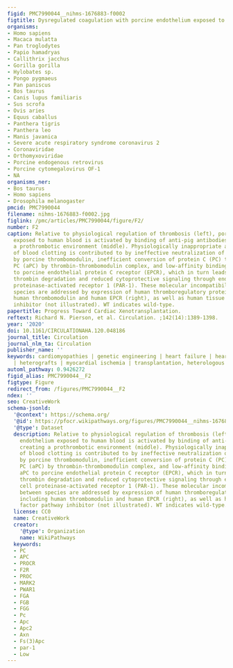 ```yaml
---
figid: PMC7990044__nihms-1676883-f0002
figtitle: Dysregulated coagulation with porcine endothelium exposed to human blood
organisms:
- Homo sapiens
- Macaca mulatta
- Pan troglodytes
- Papio hamadryas
- Callithrix jacchus
- Gorilla gorilla
- Hylobates sp.
- Pongo pygmaeus
- Pan paniscus
- Bos taurus
- Canis lupus familiaris
- Sus scrofa
- Ovis aries
- Equus caballus
- Panthera tigris
- Panthera leo
- Manis javanica
- Severe acute respiratory syndrome coronavirus 2
- Coronaviridae
- Orthomyxoviridae
- Porcine endogenous retrovirus
- Porcine cytomegalovirus OF-1
- NA
organisms_ner:
- Bos taurus
- Homo sapiens
- Drosophila melanogaster
pmcid: PMC7990044
filename: nihms-1676883-f0002.jpg
figlink: /pmc/articles/PMC7990044/figure/F2/
number: F2
caption: Relative to physiological regulation of thrombosis (left), porcine endothelium
  exposed to human blood is activated by binding of anti-pig antibodies, creating
  a prothrombotic environment (middle). Physiologically inappropriate amplification
  of blood clotting is contributed to by ineffective neutralization of human thrombin
  by porcine thrombomodulin, inefficient conversion of protein C (PC) to activated
  PC (aPC) by thrombin-thrombomodulin complex, and low-affinity binding of human aPC
  to porcine endothelial protein C receptor (EPCR), which in turn leads to inefficient
  thrombin degradation and reduced cytoprotective signaling through endothelial cell
  proteinase-activated receptor 1 (PAR-1). These molecular incompatibilities between
  species are addressed by expression of human thromboregulatory proteins, including
  human thrombomodulin and human EPCR (right), as well as human tissue factor pathway
  inhibitor (not illustrated). WT indicates wild-type.
papertitle: Progress Toward Cardiac Xenotransplantation.
reftext: Richard N. Pierson, et al. Circulation. ;142(14):1389-1398.
year: '2020'
doi: 10.1161/CIRCULATIONAHA.120.048186
journal_title: Circulation
journal_nlm_ta: Circulation
publisher_name: ''
keywords: cardiomyopathies | genetic engineering | heart failure | heart transplantation
  | heterografts | myocardial ischemia | transplantation, heterologous
automl_pathway: 0.9426272
figid_alias: PMC7990044__F2
figtype: Figure
redirect_from: /figures/PMC7990044__F2
ndex: ''
seo: CreativeWork
schema-jsonld:
  '@context': https://schema.org/
  '@id': https://pfocr.wikipathways.org/figures/PMC7990044__nihms-1676883-f0002.html
  '@type': Dataset
  description: Relative to physiological regulation of thrombosis (left), porcine
    endothelium exposed to human blood is activated by binding of anti-pig antibodies,
    creating a prothrombotic environment (middle). Physiologically inappropriate amplification
    of blood clotting is contributed to by ineffective neutralization of human thrombin
    by porcine thrombomodulin, inefficient conversion of protein C (PC) to activated
    PC (aPC) by thrombin-thrombomodulin complex, and low-affinity binding of human
    aPC to porcine endothelial protein C receptor (EPCR), which in turn leads to inefficient
    thrombin degradation and reduced cytoprotective signaling through endothelial
    cell proteinase-activated receptor 1 (PAR-1). These molecular incompatibilities
    between species are addressed by expression of human thromboregulatory proteins,
    including human thrombomodulin and human EPCR (right), as well as human tissue
    factor pathway inhibitor (not illustrated). WT indicates wild-type.
  license: CC0
  name: CreativeWork
  creator:
    '@type': Organization
    name: WikiPathways
  keywords:
  - PC
  - APC
  - PROCR
  - F2R
  - PROC
  - MARK2
  - PWAR1
  - FGA
  - FGB
  - FGG
  - Pc
  - Apc
  - Apc2
  - Axn
  - Fs(3)Apc
  - par-1
  - Low
---
```

